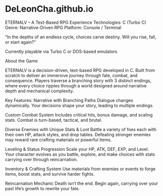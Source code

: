 # DeLeonCha.github.io
ETERNALV – A Text-Based RPG Experience
Technologies: C (Turbo C)
Genre: Narrative-Driven RPG
Platform: Console / Terminal

"In the depths of an endless cycle, choices carve destiny. Will you rise, fall, or start again?"

Currently playable via Turbo C or DOS-based emulators

About the Game

ETERNALV is a decision-driven, text-based RPG developed in C. Built from scratch to deliver an immersive journey through fate, combat, and
consequence. Players traverse a branching story with 3 distinct endings, where every choice ripples through a world designed around 
narrative depth and mechanical complexity.

Key Features:
Narrative with Branching Paths
Dialogue changes dynamically. Your decisions shape your story, leading to multiple endings.

Custom Combat System
Includes critical hits, bonus damage, and scaling stats. Combat is turn-based, tactical, and brutal.

Diverse Enemies with Unique Stats & Loot
Battle a variety of foes each with their own HP, attack styles, and drop tables. Defeating stronger enemies may reward rare crafting 
materials or powerful items.

Leveling & Status Progression
Scale your HP, ATK, DEF, EXP, and Level. Your character evolves as you battle, explore, and make choices with stats carrying over through 
reincarnation.

Inventory & Crafting System
Use materials from enemies or events to forge items, boost stats, and survive harder fights.

Reincarnation Mechanic
Death isn’t the end. Begin again, carrying over your past life’s growth to rewrite your fate.
